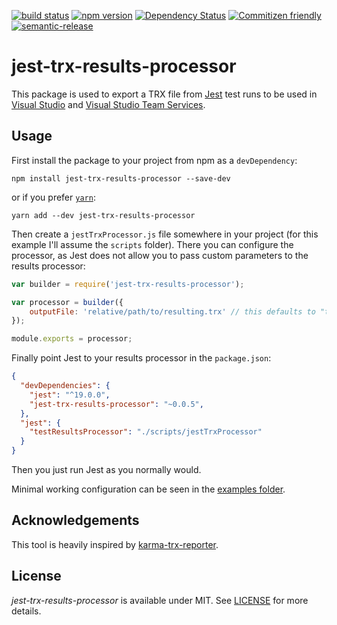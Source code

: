 [![build status](https://secure.travis-ci.org/no23reason/jest-trx-results-processor.svg)](http://travis-ci.org/no23reason/jest-trx-results-processor)
[![npm version](https://img.shields.io/npm/v/jest-trx-results-processor.svg)](https://www.npmjs.com/package/jest-trx-results-processor)
[![Dependency Status](https://david-dm.org/no23reason/jest-trx-results-processor.svg)](https://david-dm.org/no23reason/jest-trx-results-processor)
[![Commitizen friendly](https://img.shields.io/badge/commitizen-friendly-brightgreen.svg)](http://commitizen.github.io/cz-cli/)
[![semantic-release](https://img.shields.io/badge/%20%20%F0%9F%93%A6%F0%9F%9A%80-semantic--release-e10079.svg)](https://github.com/semantic-release/semantic-release)

# jest-trx-results-processor
This package is used to export a TRX file from [Jest](https://facebook.github.io/jest/) test runs to be used in [Visual Studio](https://www.visualstudio.com/) and [Visual Studio Team Services](https://www.visualstudio.com/vsts-test/).

## Usage

First install the package to your project from npm as a `devDependency`:
```
npm install jest-trx-results-processor --save-dev
```
or if you prefer [`yarn`](https://yarnpkg.com/):
```
yarn add --dev jest-trx-results-processor
```

Then create a `jestTrxProcessor.js` file somewhere in your project (for this example I'll assume the `scripts` folder).
There you can configure the processor, as Jest does not allow you to pass custom parameters to the results processor:
```js
var builder = require('jest-trx-results-processor');

var processor = builder({
    outputFile: 'relative/path/to/resulting.trx' // this defaults to "test-results.trx"
});

module.exports = processor;
```

Finally point Jest to your results processor in the `package.json`:
```json
{
  "devDependencies": {
    "jest": "^19.0.0",
    "jest-trx-results-processor": "~0.0.5",
  },
  "jest": {
    "testResultsProcessor": "./scripts/jestTrxProcessor"
  }
}
```

Then you just run Jest as you normally would.

Minimal working configuration can be seen in the [examples folder](https://github.com/no23reason/jest-trx-results-processor/tree/master/examples).

## Acknowledgements
This tool is heavily inspired by [karma-trx-reporter](https://github.com/hatchteam/karma-trx-reporter).

## License

*jest-trx-results-processor* is available under MIT. See [LICENSE](https://github.com/no23reason/jest-trx-results-processor/tree/master/LICENSE) for more details.
